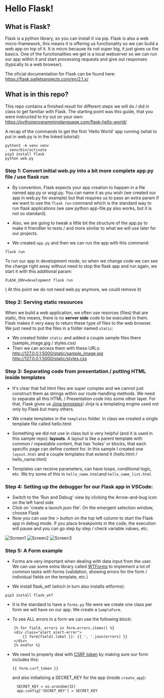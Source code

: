 # Hello Flask!

## What is Flask?

Flask is a python library, so you can install it via pip. Flask is also a web micro-framework, this means it is offering us functionality so we can build a web app on top of it. It is micro because its not super big, it just gives us the basics.
One of the functionalities we get is a local webserver so we can run our app within it and start processing requests and give out responses (typically to a web browser).

The oficial documentation for Flask can be found here:
https://flask.palletsprojects.com/en/2.1.x/

## What is in this repo?

This repo contains a finished result for different steps we will do / did in class to get familiar with Flask.
The starting point was this guide, that you were instructed to try out on your own:
https://pythonprogramminglanguage.com/flask-hello-world/

A recap of the commands to get the first 'Hello World' app running (what to put in web.py is in the linked tutorial):

```
python3 -m venv venv
. venv/bin/activate
pip3 install flask
python web.py
```


### Step 1: Convert initial web.py into a bit more complete app.py file / use flask run

- By convention, Flask expects your app creation to happen in a file named app.py or wsgi.py. 
You can name it as you wish (we created our app in web.py for example) but that requires us to pass an extra param
if we want to use the `flask run` command which is the standard way to run flask applications 
(we saw python app-file.py also works, but it is not so standard).

- Also, we are going to tweak a little bit the structure of the app.py to 
  make it friendlier to tests / and more similar to what we will use later for our projects.

- We created `app.py` and then we can run the app with this command:

```
flask run
```

To run our app in development mode, so when we change code we can see the change
right away without need to stop the flask app and run again, we start it with this additional param:

```
FLASK_ENV=development flask run
```

( At this point we do not need web.py anymore, we could remove it)


### Step 2: Serving static resources

When we build a web application, we often use resorces (files) that are static,
this means, there is no **server side** code to be executed in them. 
Flask makes it very easy to return these type of files to the web browser. 
We just need to put the files in a folder named `static`:

- We created folder `static` and added a couple sample files there (sample_image.jpg / styles.css)
- Then we can access them with these URLs: 
    http://127.0.0.1:5000/static/sample_image.jpg
    http://127.0.0.1:5000/static/styles.css


### Step 3: Separating code from presentation / putting HTML inside templates    

- It's clear that full html files are super complex and we cannot just construct them as strings within our route-handling methods. 
We need to separate all this HTML / Presentation code into some other layer.
For that, Flask gives us [Jinja templates](https://jinja.palletsprojects.com/en/3.1.x/templates/)! Jinja is a templating engine used not only by Flask but many others. 

- We create templates in the `templates` folder. In class we created a single template file called hello.html 
- Something we did not use in class but is very helpful (and it is used in this sample repo): **layouts**. A layout is like a parent template with common / repeatable content, that has 'holes' or blocks, that each specific page can define content for. In this sample I created one `layout.html` and a couple templates that extend it (hello.html / hello_name.html)

- Templates can receive parameters, can have loops, conditional logic, etc. We try some of this in `hello_name.html`and `hello_name_list.html`


### Step 4: Setting up the debugger for our Flask app in VSCode:

- Switch to the 'Run and Debug' view by clicking the Arrow-and-bug icon on the left hand side
- Click on 'create a launch.json file'. On the emergent selection window, choose Flask
- Now you can use the > button on the top left column to start the Flask app in debug mode. If you place breakpoints in the code, the execution will pause and you can go step by step / check variable values, etc.

![Screen1](https://lh4.googleusercontent.com/t0FP_JIIe-sgNDjwqdwBamxUGph-8SDCBppjTKfeT3VeLSR9F7n4rLCCDZ9xxzW1pxY=w600)
![Screen2](https://lh6.googleusercontent.com/lLIKaET-UXwSuo130XFThgP3aVJvY4-SUZz0EpEgskbO_4_ae9B7OSjWiUCquOFQ9UY=w600)
![Screen3](https://lh5.googleusercontent.com/HoNUe4uWvPD27cIvNUjA1Qx7l80xWLpwqTZZzKtyjDmrsE8T8-uLEKCamryQ1XbRH8g=w600)

### Step 5: A Form example

- Forms are very important when dealing with data input from the user. We can use some extra library called [WTForms](https://wtforms.readthedocs.io/en/3.0.x/) to implement a lot of common tasks with forms (validation, showing errors for the form / individual fields on the template, etc.)

- We install flask_wtf (which in turn also installs wtforms):

```
pip3 install flask_wtf
```

- It is the standard to have a `forms.py` file were we create one class per form we will have on our app. We create a `SampleForm`.


- To see ALL errors in a form we can use the following block:

```
    {% for field, errors in form.errors.items() %}
    <div class="alert alert-error">
        {{ form[field].label }}: {{ ', '.join(errors) }}
    </div>
    {% endfor %}
```

- We need to properly deal with [CSRF token](https://flask-wtf.readthedocs.io/en/0.15.x/csrf/)
  by making sure our form includes this:

  ```
  {{ form.csrf_token }}
  ```

  and also initializing a SECRET_KEY for the app (inside `create_app`):

  ```
    SECRET_KEY = os.urandom(32)
    app.config['SECRET_KEY'] = SECRET_KEY
  ```  
